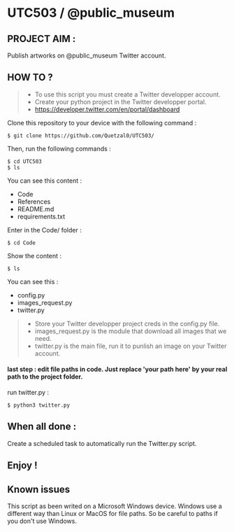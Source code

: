 # UTC503 / @public_museum

## PROJECT AIM :

Publish artworks on @public_museum Twitter account.

## HOW TO ?

> - To use this script you must create a Twitter developper account.
> - Create your python project in the Twitter developper portal.
> - https://developer.twitter.com/en/portal/dashboard

Clone this repository to your device with the following command :
```
$ git clone https://github.com/Quetzal0/UTC503/
```
Then, run the following commands :
```
$ cd UTC503
$ ls
```
You can see this content :
- Code
- References
- README.md
- requirements.txt

Enter in the Code/ folder :
```
$ cd Code
```
Show the content :
```
$ ls
```
You can see this :
- config.py
- images_request.py
- twitter.py

> - Store your Twitter developper project creds in the config.py file.
> - images_request.py is the module that download all images that we need.
> - twitter.py is the main file, run it to punlish an image on your Twitter account.

#### last step : edit file paths in code. Just replace 'your path here' by your real path to the project folder.

run twitter.py :
```
$ python3 twitter.py
```
## When all done :

Create a scheduled task to automatically run the Twitter.py script.

## Enjoy !





## Known issues

This script as been writed on a Microsoft Windows device. Windows use a different way than Linux or MacOS for file paths. So be careful to paths if you don't use Windows.

